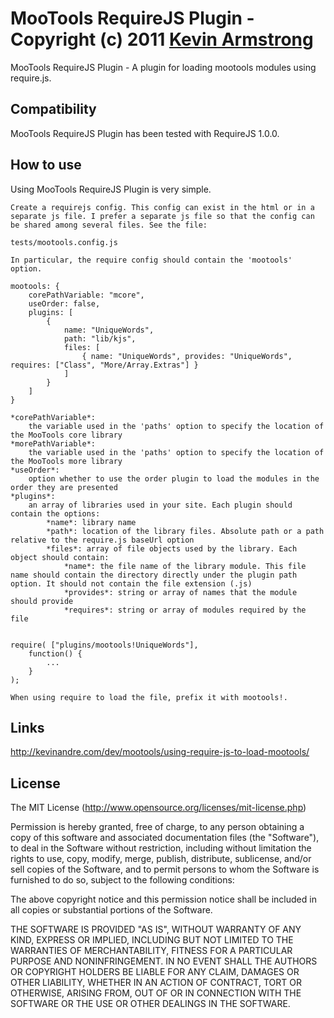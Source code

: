 MooTools RequireJS Plugin - Copyright (c) 2011 [Kevin Armstrong](http://kevinandre.com/)
========================================================================================

MooTools RequireJS Plugin - A plugin for loading mootools modules using require.js.


Compatibility
-------------

MooTools RequireJS Plugin has been tested with RequireJS 1.0.0.


How to use
-------------

Using MooTools RequireJS Plugin is very simple.

	Create a requirejs config. This config can exist in the html or in a separate js file. I prefer a separate js file so that the config can be shared among several files. See the file:
	
	tests/mootools.config.js	
	
	In particular, the require config should contain the 'mootools' option.
	
	mootools: {
		corePathVariable: "mcore",
		useOrder: false,
		plugins: [
			{
				name: "UniqueWords",
				path: "lib/kjs",
				files: [
					{ name: "UniqueWords", provides: "UniqueWords", requires: ["Class", "More/Array.Extras"] }
				]
			}
		]
	}
	
	*corePathVariable*: 
		the variable used in the 'paths' option to specify the location of the MooTools core library
	*morePathVariable*: 
		the variable used in the 'paths' option to specify the location of the MooTools more library
	*useOrder*: 
		option whether to use the order plugin to load the modules in the order they are presented
	*plugins*: 
		an array of libraries used in your site. Each plugin should contain the options:
			*name*: library name
			*path*: location of the library files. Absolute path or a path relative to the require.js baseUrl option
			*files*: array of file objects used by the library. Each object should contain:
				*name*: the file name of the library module. This file name should contain the directory directly under the plugin path option. It should not contain the file extension (.js)
				*provides*: string or array of names that the module should provide
				*requires*: string or array of modules required by the file

	
	require( ["plugins/mootools!UniqueWords"],
		function() {
			...
		}
	);
	
	When using require to load the file, prefix it with mootools!.
	

Links
-----

http://kevinandre.com/dev/mootools/using-require-js-to-load-mootools/


License
-------

The MIT License (http://www.opensource.org/licenses/mit-license.php)

Permission is hereby granted, free of charge, to any person
obtaining a copy of this software and associated documentation
files (the "Software"), to deal in the Software without
restriction, including without limitation the rights to use,
copy, modify, merge, publish, distribute, sublicense, and/or sell
copies of the Software, and to permit persons to whom the
Software is furnished to do so, subject to the following
conditions:

The above copyright notice and this permission notice shall be
included in all copies or substantial portions of the Software.

THE SOFTWARE IS PROVIDED "AS IS", WITHOUT WARRANTY OF ANY KIND,
EXPRESS OR IMPLIED, INCLUDING BUT NOT LIMITED TO THE WARRANTIES
OF MERCHANTABILITY, FITNESS FOR A PARTICULAR PURPOSE AND
NONINFRINGEMENT. IN NO EVENT SHALL THE AUTHORS OR COPYRIGHT
HOLDERS BE LIABLE FOR ANY CLAIM, DAMAGES OR OTHER LIABILITY,
WHETHER IN AN ACTION OF CONTRACT, TORT OR OTHERWISE, ARISING
FROM, OUT OF OR IN CONNECTION WITH THE SOFTWARE OR THE USE OR
OTHER DEALINGS IN THE SOFTWARE.
